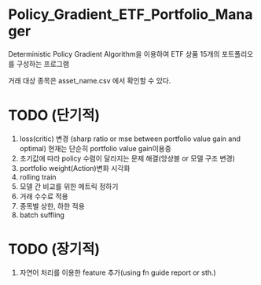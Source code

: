 # Policy_Gradient_ETF_Portfolio_Manager

Deterministic Policy Gradient Algorithm을 이용하여
ETF 상품 15개의 포트폴리오를 구성하는 프로그램

거래 대상 종목은 asset_name.csv 에서 확인할 수 있다. 


# TODO (단기적)
1. loss(critic) 변경 (sharp ratio or mse between portfolio value gain and optimal) 현재는 단순히 portfolio value gain이용중
1. 초기값에 따라 policy 수렴이 달라지는 문제 해결(앙상블 or 모델 구조 변경)
1. portfolio weight(Action)변화 시각화
1. rolling train
1. 모델 간 비교를 위한 메트릭 정하기
1. 거래 수수료 적용
1. 종목별 상한, 하한 적용
1. batch suffling


# TODO (장기적)
1. 자연어 처리를 이용한 feature 추가(using fn guide report or sth.)
